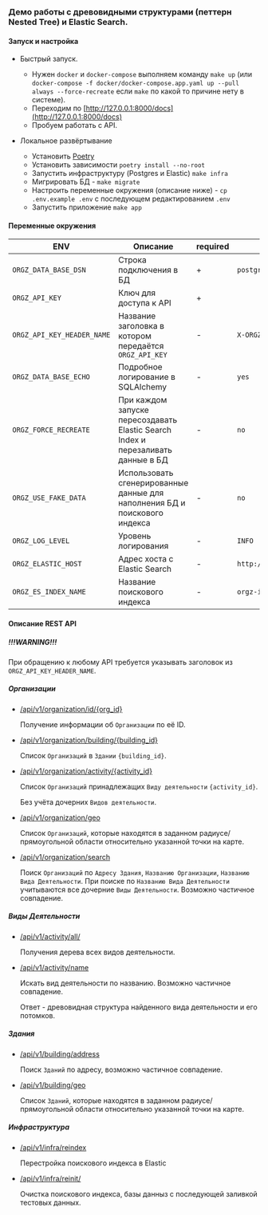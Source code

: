 ### Демо работы с древовидными структурами (петтерн Nested Tree) и Elastic Search.



#### Запуск и настройка

* Быстрый запуск.

    * Нужен `docker` и `docker-compose` выполняем команду `make up` (или
      `docker-compose -f docker/docker-compose.app.yaml up --pull always --force-recreate` если `make` по какой то
      причине нету в системе).
    * Переходим по [http://127.0.0.1:8000/docs](http://127.0.0.1:8000/docs)
    * Пробуем работать с API.

* Локальное развёртывание

    * Установить [Poetry](https://python-poetry.org/docs/#installation)
    * Установить зависимости `poetry install --no-root`
    * Запустить инфраструктуру (Postgres и Elastic) `make infra`
    * Мигрировать БД - `make migrate`
    * Настроить переменные окружения (описание ниже) - `cp .env.example .env` с последующем редактированием `.env`
    * Запустить приложение `make app`

#### Переменные окружения

| ENV                        | Описание                                                                         | required | default                                                    |
|----------------------------|----------------------------------------------------------------------------------|----------|------------------------------------------------------------|
| `ORGZ_DATA_BASE_DSN`       | Строка подключения в БД                                                          | +        | `postgresql+asyncpg://postgres:password@127.0.0.1:5557/db` |
| `ORGZ_API_KEY`             | Ключ для доступа к API                                                           | +        |                                                            |
| `ORGZ_API_KEY_HEADER_NAME` | Название заголовка в котором передаётся `ORGZ_API_KEY`                           | -        | `X-ORGZ-API-KEY`                                           |
| `ORGZ_DATA_BASE_ECHO`      | Подробное логирование в SQLAlchemy                                               | -        | `yes`                                                      |
| `ORGZ_FORCE_RECREATE`      | При каждом запуске пересоздавать Elastic Search Index и перезаливать данные в БД | -        | `no`                                                       |
| `ORGZ_USE_FAKE_DATA`       | Использовать сгенерированные данные для наполнения БД и поискового индекса       | -        | `no`                                                       |
| `ORGZ_LOG_LEVEL`           | Уровень логирования                                                              | -        | `INFO`                                                     |
| `ORGZ_ELASTIC_HOST`        | Адрес хоста с Elastic Search                                                     | -        | `http://localhost:9200`                                    |
| `ORGZ_ES_INDEX_NAME`       | Название поискового индекса                                                      | -        | `orgz-index`                                               |

#### Описание REST API

##### !!!WARNING!!!

При обращению к любому API требуется указывать заголовок из `ORGZ_API_KEY_HEADER_NAME`.

##### Организации

* [/api/v1/organization/id/{org_id}](/api/v1/organization/id/{org_id})

  Получение информации об `Организации` по её ID.
* [/api/v1/organization/building/{building_id}](/api/v1/organization/building/{building_id})

  Список `Организаций` в `Здании` `{building_id}`.

* [/api/v1/organization/activity/{activity_id}](/api/v1/organization/activity/{activity_id})

  Список `Организаций` принадлежащих `Виду деятельности` `{activity_id}`.

  Без учёта дочерних `Видов деятельности`.
* [/api/v1/organization/geo](/api/v1/organization/geo)

  Список `Организаций`, которые находятся в заданном радиусе/прямоугольной области относительно указанной точки на
  карте.
* [/api/v1/organization/search](/api/v1/organization/search)

  Поиск `Организаций` по `Адресу Здания`, `Названию Организации`, `Названию Вида Деятельности`.
  При поиске по `Названию Вида Деятельности` учитываются все дочерние `Виды Деятельности`.
  Возможно частичное совпадение.

##### Виды Деятельности

* [/api/v1/activity/all/](/api/v1/activity/all/)

  Получения дерева всех видов деятельности.
* [/api/v1/activity/name](/api/v1/activity/name)

  Искать вид деятельности по названию. Возможно частичное совпадение.

  Ответ - древовидная структура найденного вида деятельности и его потомков.

##### Здания

* [/api/v1/building/address](/api/v1/building/address)

  Поиск `Зданий` по адресу, возможно частичное совпадение.
* [/api/v1/building/geo](/api/v1/building/geo)

  Список `Зданий`, которые находятся в заданном радиусе/прямоугольной области относительно указанной точки на карте.

##### Инфраструктура

* [/api/v1/infra/reindex](/api/v1/infra/reindex)

  Перестройка поискового индекса в Elastic

* [/api/v1/infra/reinit/](/api/v1/infra/reinit/)

  Очистка поискового индекса, базы данныз с последующей заливкой тестовых данных.
    
